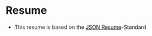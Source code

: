 # Resume

* This resume is based on the [JSON Resume](https://jsonresume.org/getting-started/)-Standard
